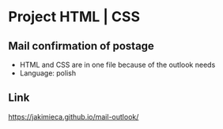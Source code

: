 # Project HTML | CSS

## Mail confirmation of postage
- HTML and CSS are in one file because of the outlook needs
- Language: polish

## Link
https://jakimieca.github.io/mail-outlook/

